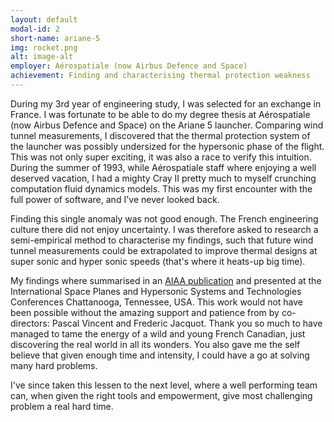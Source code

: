 ```yaml
---
layout: default
modal-id: 2
short-name: ariane-5
img: rocket.png
alt: image-alt
employer: Aérospatiale (now Airbus Defence and Space)
achievement: Finding and characterising thermal protection weakness
---
```


During my 3rd year of engineering study, I was selected for an exchange in France. I was fortunate to be able to do my degree thesis at Aérospatiale (now Airbus Defence and Space) on the Ariane 5 launcher. Comparing wind tunnel measurements, I discovered that the thermal protection system of the launcher was possibly undersized for the hypersonic phase of the flight. This was not only super exciting, it was also a race to verify this intuition. During the summer of 1993, while Aérospatiale staff where enjoying a well deserved vacation, I had a mighty Cray II pretty much to myself crunching computation fluid dynamics models. This was my first encounter with the full power of software, and I've never looked back.

Finding this single anomaly was not good enough. The French engineering culture there did not enjoy uncertainty. I was therefore asked to research a semi-empirical method to characterise my findings, such that future wind tunnel measurements could be extrapolated to improve thermal designs at super sonic and hyper sonic speeds (that's where it heats-up big time). 

My findings where summarised in an [AIAA publication](https://arc.aiaa.org/doi/10.2514/6.1995-6025) and presented at the International Space Planes and Hypersonic Systems and Technologies Conferences Chattanooga, Tennessee, USA. This work would not have been possible without the amazing support and patience from by co-directors: Pascal Vincent and Frederic Jacquot. Thank you so much to have managed to tame the energy of a wild and young French Canadian, just discovering the real world in all its wonders. You also gave me the self believe that given enough time and intensity, I could have a go at solving many hard problems.

I've since taken this lessen to the next level, where a well performing team can, when given the right tools and empowerment, give most challenging problem a real hard time.
